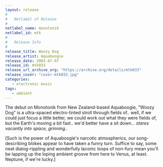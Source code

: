 ```yaml
---
layout: release
#
#   Netlabel of Release
#
netlabel_name: monotonik
netlabel_id: mtk
#
#   Release Info
#
release_title: Woozy Dog
release_artist: Aquaboogie
release_date: 2003-07-07
release_id: mtk033
release_url_archive_org: "https://archive.org/details/mtk033"
release_cover: "cover-mtk033.jpg"
categories:
   - electronic music
tags:
   - ambient
---
```

The debut on Monotonik from New Zealand-based Aquaboogie, "Woozy Dog" is a ultra-spaced electro-tinted stroll through fields of.. well, if we could just focus a little better, we could work out what they were fields of, but the Earth's moving a bit fast.. we'd better have a sit down... *stares vacantly into space, grinning*..

[Such is the power of Aquaboogie's narcotic atmospherics, our song-describing blokes appear to have taken a funny turn. Suffice to say, some neat dialog-rippling and wonderfully laconic loops of non-fury mean you'll be lapping up the loping ambient groove from here to Venus, at least. Neptune, if we're lucky.]
